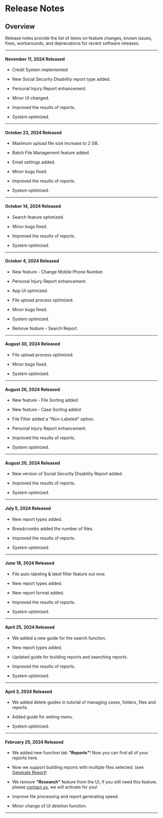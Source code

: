# Release Notes

## Overview

Release notes provide the list of items on feature changes, known issues, fixes, workarounds, and deprecations for recent software releases.

---------------------------------------

#### November 11, 2024 Released

* Credit System implemented

* New Social Security Disability report type added.

* Personal Injury Report enhancement.

* Minor UI changed.

* Improved the results of reports.

* System optimized.

---------------------------------------

#### October 23, 2024 Released

* Maximum upload file size increase to 2 GB.

* Batch File Management feature added.

* Email settings added.

* Minor bugs fixed.

* Improved the results of reports.

* System optimized.

---------------------------------------

#### October 14, 2024 Released

* Search feature optimized.

* Minor bugs fixed.

* Improved the results of reports.

* System optimized.

---------------------------------------

#### October 4, 2024 Released

* New feature - Change Mobile Phone Number.

* Personal Injury Report enhancement.

* App UI optimized.

* File upload process optimized.

* Minor bugs fixed.

* System optimized.

* Remove feature - Search Report.

---------------------------------------

#### August 30, 2024 Released

* File upload process optimized.

* Minor bugs fixed.

* System optimized.

---------------------------------------

#### August 26, 2024 Released

* New feature - File Sorting added

* New feature - Case Sorting added

* File Filter added a "Non-Labeled" option.

* Personal Injury Report enhancement.

* Improved the results of reports.

* System optimized.

---------------------------------------

#### August 20, 2024 Released

* New version of Social Security Disability Report added.

* Improved the results of reports.

* System optimized.

---------------------------------------

#### July 5, 2024 Released

* New report types added.

* Breadcrumbs added the number of files.

* Improved the results of reports.

* System optimized.

---------------------------------------

#### June 18, 2024 Released

* File auto-labeling & label filter feature out now.

* New report types added.

* New report format added.

* Improved the results of reports.

* System optimized.

---------------------------------------

#### April 25, 2024 Released

* We added a new guide for the search function.

* New report types added.

* Updated guide for building reports and searching reports.

* Improved the results of reports.

* System optimized.

---------------------------------------

#### April 3, 2024 Released

* We added delete guides in tutorial of managing cases, folders, files and reports.

* Added guide for setting menu.

* System optimized.

---------------------------------------

#### February 25, 2024 Released

* We added new function tab ***"Reports"***! Now you can find all of your reports here.

* Now we support building reports with multiple files selected.  (see [Generate Report](case-report.md))

* We remove ***"Research"*** feature from the UI, if you still need this feature, please [contact us](mailto:help@superinsight.ai), we will activate for you!

* Improve file processing and report generating speed.

* Minor change of UI deletion function.

---------------------------------------